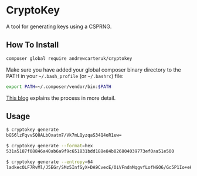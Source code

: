 # CryptoKey

A tool for generating keys using a CSPRNG.

## How To Install

```sh
composer global require andrewcarteruk/cryptokey
```

Make sure you have added your global composer binary directory to the PATH in your `~/.bash_profile` (or `~/.bashrc`) file:

```sh
export PATH=~/.composer/vendor/bin:$PATH
```

[This blog](https://akrabat.com/global-installation-of-php-tools-with-composer/) explains the process in more detail.

## Usage

```sh
$ cryptokey generate
bGS6lzFqvvSQ8ALbOxatm7/Vk7mLQyzqaS34Q4oR1ew=

$ cryptokey generate --format=hex
531a5187f08846a40ab6a9f9c651831bdd188e84b026804039773ef0aa51e500

$ cryptokey generate --entropy=64
ladkecOLF7RvMl/J5EGr/SMz5InfSyX+DA9CvecE/OiVFndnMqgvfLofNGO6/Gc5P1Io+eHYhcJphIRHCB9Kpg==
```

